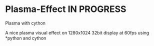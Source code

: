 # Plasma-Effect IN PROGRESS
Plasma with cython

A nice plasma visual effect on 1280x1024 32bit display at 60fps using *python and cython
